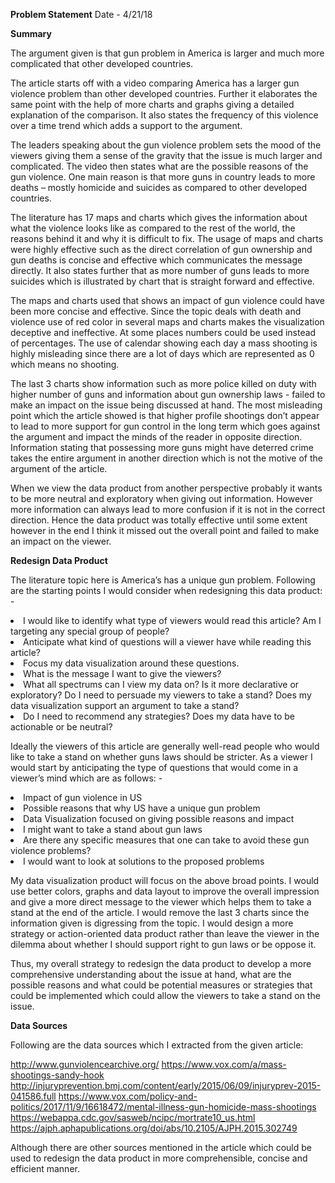 <b>Problem Statement</b>
Date - 4/21/18

<b>Summary</b>

The argument given is that gun problem in America is larger and much more complicated that other developed countries.

The article starts off with a video comparing America has a larger gun violence problem than other developed countries. Further it elaborates the same point with the help of more charts and graphs giving a detailed explanation of the comparison. It also states the frequency of this violence over a time trend which adds a support to the argument. 

The leaders speaking about the gun violence problem sets the mood of the viewers giving them a sense of the gravity that the issue is much larger and complicated. The video then states what are the possible reasons of the gun violence. One main reason is that more guns in country leads to more deaths – mostly homicide and suicides as compared to other developed countries.

The literature has 17 maps and charts which gives the information about what the violence looks like as compared to the rest of the world, the reasons behind it and why it is difficult to fix. The usage of maps and charts were highly effective such as the direct correlation of gun ownership and gun deaths is concise and effective which communicates the message directly. It also states further that as more number of guns leads to more suicides which is illustrated by chart that is straight forward and effective.

The maps and charts used that shows an impact of gun violence could have been more concise and effective. Since the topic deals with death and violence use of red color in several maps and charts makes the visualization deceptive and ineffective. At some places numbers could be used instead of percentages. The use of calendar showing each day a mass shooting is highly misleading since there are a lot of days which are represented as 0 which means no shooting.

The last 3 charts show information such as more police killed on duty with higher number of guns and information about gun ownership laws - failed to make an impact on the issue being discussed at hand. The most misleading point which the article showed is that higher profile shootings don’t appear to lead to more support for gun control in the long term which goes against the argument and impact the minds of the reader in opposite direction. Information stating that possessing more guns might have deterred crime takes the entire argument in another direction which is not the motive of the argument of the article. 

When we view the data product from another perspective probably it wants to be more neutral and exploratory when giving out information. However more information can always lead to more confusion if it is not in the correct direction. Hence the data product was totally effective until some extent however in the end I think it missed out the overall point and failed to make an impact on the viewer.

<b>Redesign Data Product</b>

The literature topic here is America’s has a unique gun problem. Following are the starting points I would consider when redesigning this data product: - 

<li>	I would like to identify what type of viewers would read this article? Am I targeting any special group of people?
<li>	Anticipate what kind of questions will a viewer have while reading this article?
<li>	Focus my data visualization around these questions.
<li>	What is the message I want to give the viewers? 
<li>	What all spectrums can I view my data on? Is it more declarative or exploratory? Do I need to persuade my viewers to take a stand? Does my data visualization support an argument to take a stand?
<li>	Do I need to recommend any strategies? Does my data have to be actionable or be neutral?

Ideally the viewers of this article are generally well-read people who would like to take a stand on whether guns laws should be stricter. As a viewer I would start by anticipating the type of questions that would come in a viewer’s mind which are as follows: - 

<li>	Impact of gun violence in US
<li>	Possible reasons that why US have a unique gun problem
<li>	Data Visualization focused on giving possible reasons and impact
<li>	I might want to take a stand about gun laws
<li>	Are there any specific measures that one can take to avoid these gun violence problems?
<li>	I would want to look at solutions to the proposed problems

My data visualization product will focus on the above broad points. I would use better colors, graphs and data layout to improve the overall impression and give a more direct message to the viewer which helps them to take a stand at the end of the article. I would remove the last 3 charts since the information given is digressing from the topic. I would design a more strategy or action-oriented data product rather than leave the viewer in the dilemma about whether I should support right to gun laws or be oppose it.

Thus, my overall strategy to redesign the data product to develop a more comprehensive understanding about the issue at hand, what are the possible reasons and what could be potential measures or strategies that could be implemented which could allow the viewers to take a stand on the issue.

<b>Data Sources</b>

Following are the data sources which I extracted from the given article:

http://www.gunviolencearchive.org/ 
https://www.vox.com/a/mass-shootings-sandy-hook 
http://injuryprevention.bmj.com/content/early/2015/06/09/injuryprev-2015-041586.full 
https://www.vox.com/policy-and-politics/2017/11/9/16618472/mental-illness-gun-homicide-mass-shootings 
https://webappa.cdc.gov/sasweb/ncipc/mortrate10_us.html 
https://ajph.aphapublications.org/doi/abs/10.2105/AJPH.2015.302749 

Although there are other sources mentioned in the article which could be used to redesign the data product in more comprehensible, concise and efficient manner.

